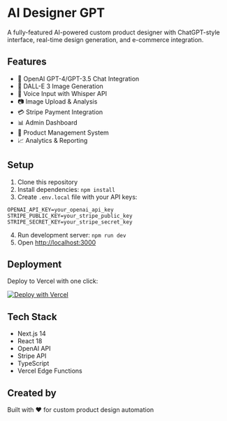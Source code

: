 # AI Designer GPT

A fully-featured AI-powered custom product designer with ChatGPT-style interface, real-time design generation, and e-commerce integration.

## Features

- 🤖 OpenAI GPT-4/GPT-3.5 Chat Integration
- 🎨 DALL-E 3 Image Generation
- 🎤 Voice Input with Whisper API
- 📷 Image Upload & Analysis
- 💳 Stripe Payment Integration
- 📊 Admin Dashboard
- 🎯 Product Management System
- 📈 Analytics & Reporting

## Setup

1. Clone this repository
2. Install dependencies: `npm install`
3. Create `.env.local` file with your API keys:
```
OPENAI_API_KEY=your_openai_api_key
STRIPE_PUBLIC_KEY=your_stripe_public_key
STRIPE_SECRET_KEY=your_stripe_secret_key
```
4. Run development server: `npm run dev`
5. Open [http://localhost:3000](http://localhost:3000)

## Deployment

Deploy to Vercel with one click:

[![Deploy with Vercel](https://vercel.com/button)](https://vercel.com/new/clone?repository-url=https://github.com/00greena/aidesignergpt)

## Tech Stack

- Next.js 14
- React 18
- OpenAI API
- Stripe API
- TypeScript
- Vercel Edge Functions

## Created by

Built with ❤️ for custom product design automation